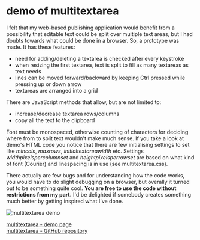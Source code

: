 # demo of multitextarea

I felt that my web-based publishing application would benefit from a possibility that editable text could be split over multiple text areas, but I had doubts towards what could be done in a browser. So, a prototype was made. It has these features:

- need for adding/deleting a textarea is checked after every keystroke
- when resizing the first textarea, text is split to fill as many textareas as text needs
- lines can be moved forward/backward by keeping Ctrl pressed while pressing up or down arrow
- textareas are arranged into a grid

There are JavaScript methods that allow, but are not limited to:

- increase/decrease textarea rows/columns
- copy all the text to the clipboard

Font must be monospaced, otherwise counting of characters for deciding where from to split text wouldn't make much sense. If you take a look at demo's HTML code you notice that there are few initialising settings to set like *mincols*, *maxrows*, *initialtextareawidth* etc. Settings *widthpixelspercolumnset* and *heightpixelsperrowset* are based on what kind of font (Courier) and linespacing is in use (see multitextarea.css).

There actually are few bugs and for understanding how the code works, you would have to do slight debugging on a browser, but overally it turned out to be something quite cool. **You are free to use the code without restrictions from my part.** I'd be delighted if somebody creates something much better by getting inspired what I've done.

![multitextarea demo](https://markoseppaenen.github.io/multitextareademo/multitextareademo.png)

[multitextarea - demo page](https://markoseppaenen.github.io/multitextareademo/)  
[multitextarea - GitHub repository](https://github.com/markoseppaenen/multitextareademo)  

